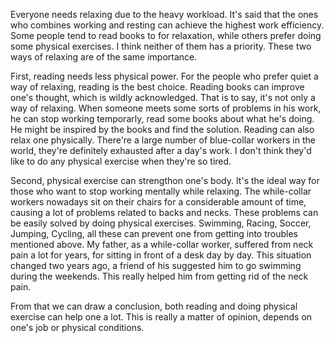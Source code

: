 
<!-- It's better to relax by reading a book than doing physical exercise -->

Everyone needs relaxing due to the heavy workload. It's said that the ones who combines
working and resting can achieve the highest work efficiency. Some people tend to read
books to for relaxation, while others prefer doing some physical exercises. I think
neither of them has a priority. These two ways of relaxing are of the same importance.

First, reading needs less physical power. For the people who prefer quiet a way of
relaxing, reading is the best choice. Reading books can improve one's thought, which is
wildly acknowledged. That is to say, it's not only a way of relaxing. When someone meets
some sorts of problems in his work, he can stop working temporarly, read some books about
what he's doing. He might be inspired by the books and find the solution. Reading can
also relax one physically. There're a large number of blue-collar workers in the world,
they're definitely exhausted after a day's work. I don't think they'd like to do any
physical exercise when they're so tired.

Second, physical exercise can strengthon one's body. It's the ideal way for those who
want to stop working mentally while relaxing. The while-collar workers nowadays sit on
their chairs for a considerable amount of time, causing a lot of problems related to
backs and necks. These problems can be easily solved by doing physical exercises.
Swimming, Racing, Soccer, Jumping, Cycling, all these can prevent one from getting into
troubles mentioned above. My father, as a while-collar worker, suffered from neck pain
a lot for years, for sitting in front of a desk day by day. This situation changed two
years ago, a friend of his suggested him to go swimming during the weekends. This
really helped him from getting rid of the neck pain.

From that we can draw a conclusion, both reading and doing physical exercise can help
one a lot. This is really a matter of opinion, depends on one's job or physical
conditions.


